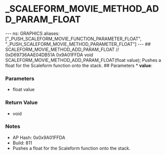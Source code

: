 # _SCALEFORM_MOVIE_METHOD_ADD_PARAM_FLOAT

--- ns: GRAPHICS aliases: ["_PUSH_SCALEFORM_MOVIE_FUNCTION_PARAMETER_FLOAT", "_PUSH_SCALEFORM_MOVIE_METHOD_PARAMETER_FLOAT"] --- ## SCALEFORM_MOVIE_METHOD_ADD_PARAM_FLOAT  // 0xD69736AAE04DB51A 0x9A01FFDA void SCALEFORM_MOVIE_METHOD_ADD_PARAM_FLOAT(float value);  Pushes a float for the Scaleform function onto the stack.  ## Parameters * **value**:

### Parameters
* float value

### Return Value
* void

### Notes
* AP Hash: 0x0x9A01FFDA
* Build: 811
* Pushes a float for the Scaleform function onto the stack.

